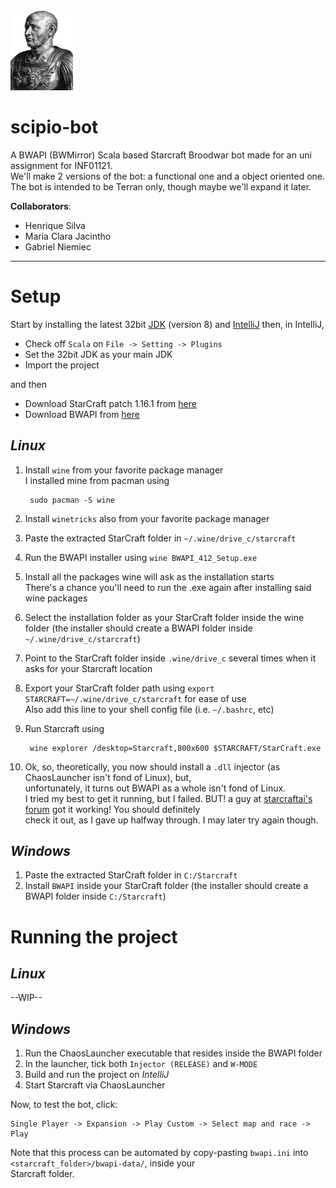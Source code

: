 <img src="report/images/scipio.png" alt="Scipio Africanus" style="width: 100px;"/>

# **scipio-bot**
A BWAPI (BWMirror) Scala based Starcraft Broodwar bot made for an uni assignment for INF01121.\
We'll make 2 versions of the bot: a functional one and a object oriented one.\
The bot is intended to be Terran only, though maybe we'll expand it later.

**Collaborators**:
- Henrique Silva
- Maria Clara Jacintho
- Gabriel Niemiec

---

# **Setup**
Start by installing the latest 32bit [JDK][java] (version 8) and [IntelliJ][intellij] then, in IntelliJ,
- Check off `Scala` on `File -> Setting -> Plugins`
- Set the 32bit JDK as your main JDK
- Import the project 

and then

- Download StarCraft patch 1.16.1 from [here][starcraft]
- Download BWAPI from [here][bwapi]
## *Linux*
1. Install `wine` from your favorite package manager\
I installed mine from pacman using

        sudo pacman -S wine
2. Install `winetricks` also from your favorite package manager
3. Paste the extracted StarCraft folder in `~/.wine/drive_c/starcraft`
4. Run the BWAPI installer using `wine BWAPI_412_Setup.exe`
5. Install all the packages wine will ask as the installation starts\
There's a chance you'll need to run the .exe again after installing said wine packages
6. Select the installation folder as your StarCraft folder inside the wine folder (the installer should create a BWAPI folder inside `~/.wine/drive_c/starcraft`)
7. Point to the StarCraft folder inside `.wine/drive_c` several times when it asks for your Starcraft location
8. Export your StarCraft folder path using `export STARCRAFT=~/.wine/drive_c/starcraft` for ease of use\
Also add this line to your shell config file (i.e. `~/.bashrc`, etc)
9. Run Starcraft using

        wine explorer /desktop=Starcraft,800x600 $STARCRAFT/StarCraft.exe
10. Ok, so, theoretically, you now should install a `.dll` injector (as ChaosLauncher isn't fond of Linux), but,\
unfortunately, it turns out BWAPI as a whole isn't fond of Linux.\
I tried my best to get it running, but I failed. BUT! a guy at [starcraftai's forum][linux] got it working! You should definitely\
check it out, as I gave up halfway through. I may later try again though.

## *Windows*
1. Paste the extracted StarCraft folder in `C:/Starcraft`
2. Install `BWAPI` inside your StarCraft folder (the installer should create a BWAPI folder inside `C:/Starcraft`)

# **Running the project**
## *Linux*
--WIP--

## *Windows*
1. Run the ChaosLauncher executable that resides inside the BWAPI folder
2. In the launcher, tick both `Injector (RELEASE)` and `W-MODE`
3. Build and run the project on *IntelliJ*
4. Start Starcraft via ChaosLauncher

Now, to test the bot, click:

    Single Player -> Expansion -> Play Custom -> Select map and race -> Play

Note that this process can be automated by copy-pasting `bwapi.ini` into `<starcraft_folder>/bwapi-data/`, inside your\
Starcraft folder.

[java]: http://www.oracle.com/technetwork/java/javase/downloads/jdk8-downloads-2133151.html
[starcraft]: http://files.theabyss.ru/sc/starcraft.zip
[linux]: http://forum.starcraftai.com/viewtopic.php?t=984
[bwapi]: https://github.com/bwapi/bwapi/releases/download/v4.1.2/BWAPI_412_Setup.exe
[intellij]: https://www.jetbrains.com/idea/
